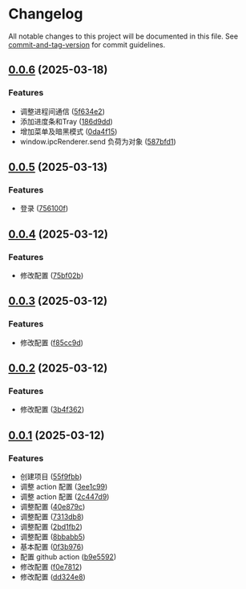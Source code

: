 # Changelog

All notable changes to this project will be documented in this file. See [commit-and-tag-version](https://github.com/absolute-version/commit-and-tag-version) for commit guidelines.

## [0.0.6](https://github.com/fxss5201/electron-app/compare/v0.0.5...v0.0.6) (2025-03-18)


### Features

* 调整进程间通信 ([5f634e2](https://github.com/fxss5201/electron-app/commit/5f634e2df564bd2ae4a05d733435a27c8247bf7a))
* 添加进度条和Tray ([186d9dd](https://github.com/fxss5201/electron-app/commit/186d9dd231366852442e874c3b225f02ff9da5c7))
* 增加菜单及暗黑模式 ([0da4f15](https://github.com/fxss5201/electron-app/commit/0da4f156f4aa5af10894ad6ff7bf6fca27d142d6))
* window.ipcRenderer.send 负荷为对象 ([587bfd1](https://github.com/fxss5201/electron-app/commit/587bfd1e1ab22c0244899580e99767a1bad548fe))

## [0.0.5](https://github.com/fxss5201/electron-app/compare/v0.0.4...v0.0.5) (2025-03-13)


### Features

* 登录 ([756100f](https://github.com/fxss5201/electron-app/commit/756100f96cee9cadcf5632b90b977ac08fde9248))

## [0.0.4](https://github.com/fxss5201/electron-app/compare/v0.0.3...v0.0.4) (2025-03-12)


### Features

* 修改配置 ([75bf02b](https://github.com/fxss5201/electron-app/commit/75bf02bcd5b323904ea18cdbe9d87391375edfdf))

## [0.0.3](https://github.com/fxss5201/electron-app/compare/v0.0.2...v0.0.3) (2025-03-12)


### Features

* 修改配置 ([f85cc9d](https://github.com/fxss5201/electron-app/commit/f85cc9d4787ed62e881adbd6026d79195935d54e))

## [0.0.2](https://github.com/fxss5201/electron-app/compare/v0.0.1...v0.0.2) (2025-03-12)


### Features

* 修改配置 ([3b4f362](https://github.com/fxss5201/electron-app/commit/3b4f362ec63e001fdfe8cb1432862b452762e0f3))

## [0.0.1](https://github.com/fxss5201/electron-app/compare/55f9fbb5d5bc0650a31bab4e1c50369ec0c52835...v0.0.1) (2025-03-12)


### Features

* 创建项目 ([55f9fbb](https://github.com/fxss5201/electron-app/commit/55f9fbb5d5bc0650a31bab4e1c50369ec0c52835))
* 调整 action 配置 ([3ee1c99](https://github.com/fxss5201/electron-app/commit/3ee1c991b2b376d846b40e26d373567cc4229862))
* 调整 action 配置 ([2c447d9](https://github.com/fxss5201/electron-app/commit/2c447d9b98f9cbcdb73878c00a5d59c63085440e))
* 调整配置 ([40e879c](https://github.com/fxss5201/electron-app/commit/40e879c48589b6488848df46a0c91029c7d9b223))
* 调整配置 ([7313db8](https://github.com/fxss5201/electron-app/commit/7313db8e6cf743441df77aa91e6f5785ee709813))
* 调整配置 ([2bd1fb2](https://github.com/fxss5201/electron-app/commit/2bd1fb26b40dec5cbaad45683f568a3d1e60d610))
* 调整配置 ([8bbabb5](https://github.com/fxss5201/electron-app/commit/8bbabb5cbcb5490a579947fdb4f78b9133bfe2ec))
* 基本配置 ([0f3b976](https://github.com/fxss5201/electron-app/commit/0f3b97601cd6031d95c403d2b01c4a48229dff1b))
* 配置 github action ([b9e5592](https://github.com/fxss5201/electron-app/commit/b9e5592614552278110ea52a3eb25ef293c267c1))
* 修改配置 ([f0e7812](https://github.com/fxss5201/electron-app/commit/f0e78121ffe5967cb319748eac5044801831cf83))
* 修改配置 ([dd324e8](https://github.com/fxss5201/electron-app/commit/dd324e8c2f18a99f8ad46085dee55373ed82f586))

